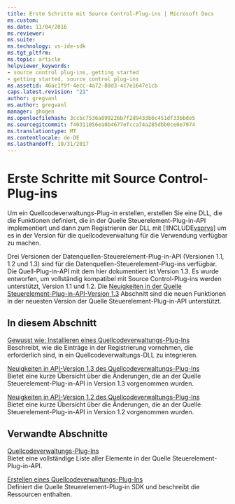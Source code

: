 ```yaml
---
title: Erste Schritte mit Source Control-Plug-ins | Microsoft Docs
ms.custom: 
ms.date: 11/04/2016
ms.reviewer: 
ms.suite: 
ms.technology: vs-ide-sdk
ms.tgt_pltfrm: 
ms.topic: article
helpviewer_keywords:
- source control plug-ins, getting started
- getting started, source control plug-ins
ms.assetid: 46ac1f9f-4ecc-4a72-88d3-4c7e1647e1cb
caps.latest.revision: "21"
author: gregvanl
ms.author: gregvanl
manager: ghogen
ms.openlocfilehash: 3ccbc7536a899226b7f2d9433b6c451df33bbde5
ms.sourcegitcommit: f40311056ea0b4677efcca74a285dbb0ce0e7974
ms.translationtype: MT
ms.contentlocale: de-DE
ms.lasthandoff: 10/31/2017
---
```

# <a name="getting-started-with-source-control-plug-ins"></a>Erste Schritte mit Source Control-Plug-ins
Um ein Quellcodeverwaltungs-Plug-in erstellen, erstellen Sie eine DLL, die die Funktionen definiert, die in der Quelle Steuerelement-Plug-in-API implementiert und dann zum Registrieren der DLL mit [!INCLUDE[vsprvs](../../code-quality/includes/vsprvs_md.md)] um es in der Version für die quellcodeverwaltung für die Verwendung verfügbar zu machen.  
  
 Drei Versionen der Datenquellen-Steuerelement-Plug-in-API (Versionen 1.1, 1.2 und 1.3) sind für die Datenquellen-Steuerelement-Plug-ins verfügbar. Die Quell-Plug-in-API mit dem hier dokumentiert ist Version 1.3. Es wurde entworfen, um vollständig kompatibel mit Source Control-Plug-ins werden unterstützt, Version 1.1 und 1.2. Die [Neuigkeiten in der Quelle Steuerelement-Plug-in-API-Version 1.3](../../extensibility/internals/what-s-new-in-the-source-control-plug-in-api-version-1-3.md) Abschnitt sind die neuen Funktionen in der neuesten Version der Quelle Steuerelement-Plug-in-API unterstützt.  
  
## <a name="in-this-section"></a>In diesem Abschnitt  
 [Gewusst wie: Installieren eines Quellcodeverwaltungs-Plug-Ins](../../extensibility/internals/how-to-install-a-source-control-plug-in.md)  
 Beschreibt, wie die Einträge in der Registrierung vornehmen, die erforderlich sind, in ein Quellcodeverwaltungs-DLL zu integrieren.  
  
 [Neuigkeiten in API-Version 1.3 des Quellcodeverwaltungs-Plug-Ins](../../extensibility/internals/what-s-new-in-the-source-control-plug-in-api-version-1-3.md)  
 Bietet eine kurze Übersicht über die Änderungen, die an der Quelle Steuerelement-Plug-in-API in Version 1.3 vorgenommen wurden.  
  
 [Neuigkeiten in API-Version 1.2 des Quellcodeverwaltungs-Plug-Ins](../../extensibility/internals/what-s-new-in-the-source-control-plug-in-api-version-1-2.md)  
 Bietet eine kurze Übersicht über die Änderungen, die an der Quelle Steuerelement-Plug-in-API in Version 1.2 vorgenommen wurden.  
  
## <a name="related-sections"></a>Verwandte Abschnitte  
 [Quellcodeverwaltungs-Plug-Ins](../../extensibility/source-control-plug-ins.md)  
 Bietet eine vollständige Liste aller Elemente in der Quelle Steuerelement-Plug-in-API.  
  
 [Erstellen eines Quellcodeverwaltungs-Plug-Ins](../../extensibility/internals/creating-a-source-control-plug-in.md)  
 Definiert die Quelle Steuerelement-Plug-in SDK und beschreibt die Ressourcen enthalten.